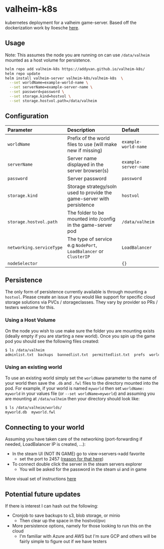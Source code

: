 # valheim-k8s

kubernetes deployment for a valheim game-server. Based off the dockerization work by lloesche [here](https://github.com/lloesche/valheim-server-docker).

## Usage

Note: This assumes the node you are running on can use `/data/valheim` mounted as a host volume for persistence.  

```bash
helm repo add valheim-k8s https://addyvan.github.io/valheim-k8s/
helm repo update
helm install valheim-server valheim-k8s/valheim-k8s  \
  --set worldName=example-world-name \
  --set serverName=example-server-name \
  --set password=password \
  --set storage.kind=hostvol \
  --set storage.hostvol.path=/data/valheim
```

## Configuration

| Parameter                                  | Description                                                | Default                           |
|:-------------------------------------------|:-----------------------------------------------------------|:----------------------------------|
| `worldName`                                | Prefix of the world files to use (will make new if missing)| `example-world-name`              |
| `serverName`                               | Server name displayed in the server browser(s)             | `example-server-name`             |
| `password`                                 | Server password                                            | `password`                        |
| `storage.kind`                             | Storage strategy/soln used to provide the game-server with persistence | `hostvol`             |
| `storage.hostvol.path`                     | The folder to be mounted into /config in the game-server pod | `/data/valheim`                 |
| `networking.serviceType`                   | The type of service e.g `NodePort`, `LoadBalancer` or `ClusterIP` | `LoadBalancer`                 |
| `nodeSelector`                   |  | `{}`                 |

## Persistence

The only form of persistence currently available is through mounting a `hostvol`. Please create an issue if you would like support for specific cloud storage solutions via PVCs / storageclasses. They vary by provider so PRs / testers welcome for this. 

### Using a Host Volume

On the node you wish to use make sure the folder you are mounting exists (ideally empty if you are starting a new world). Once you spin up the game pod you should see the following files created:
```bash
$ ls /data/valheim
adminlist.txt  backups  bannedlist.txt  permittedlist.txt  prefs  worlds
```

### Using an existing world

To use an existing world simply set the `worldName` parameter to the name of your world then save the `.db` and `.fwl` files to the directory mounted into the pod. For example, if your world is named `myworld` then set `worldName: myworld` in your values file (or `--set worldName=myworld`) and assuming you are mounting at `/data/valheim` then your directory should look like: 
```bash
$ ls /data/valheim/worlds/
myworld.db  myworld.fwl
```

## Connecting to your world

Assuming you have taken care of the networking (port-forwarding if needed, LoadBalancer IP is created, ...): 
* In the steam UI (NOT IN GAME) go to view->servers->add favorite
  * set the port to 2457 ([reason for that here](https://github.com/lloesche/valheim-server-docker/discussions/32#discussioncomment-371306))
* To connect double click the server in the steam servers explorer
  * You will be asked for the password in the steam ui and in game

More visual set of instructions [here](https://github.com/mbround18/valheim-docker/discussions/51)

## Potential future updates

If there is interest I can hash out the following:
* Cronjob to save backups to s3, blob storage, or minio
  * Then clear up the space in the hostvol/pvc
* More persistence options, namely for those looking to run this on the cloud
  * I'm familiar with Azure and AWS but I'm sure GCP and others will be fairly simple to figure out if we have testers
